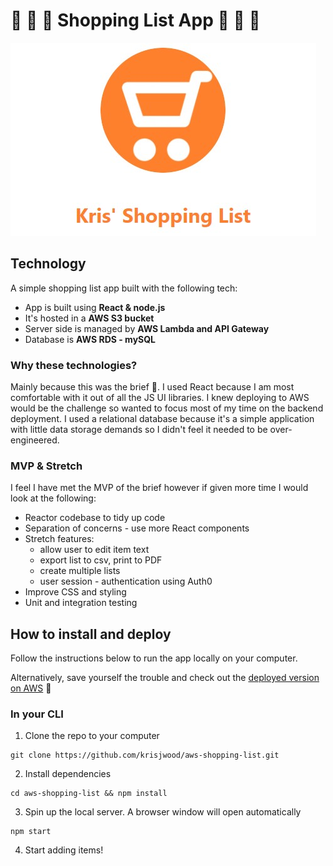 # :shopping_cart: :strawberry: :avocado: Shopping List App :orange: :mushroom: :shopping_cart:
![Image of shopping cart](https://github.com/krisjwood/aws-shopping-list/blob/main/public/images/readme-image.jpg)

## Technology
A simple shopping list app built with the following tech:

* App is built using **React & node.js**
* It's hosted in a **AWS S3 bucket**
* Server side is managed by **AWS Lambda and API Gateway**
* Database is **AWS RDS - mySQL**

### Why these technologies?
Mainly because this was the brief :speak_no_evil:. I used React because I am most comfortable with it out of all the JS UI libraries. I knew deploying to AWS would be the challenge so wanted to focus most of my time on the backend deployment. I used a relational database because it's a simple application with little data storage demands so I didn't feel it needed to be over-engineered.

### MVP & Stretch
I feel I have met the MVP of the brief however if given more time I would look at the following:
* Reactor codebase to tidy up code
* Separation of concerns - use more React components
* Stretch features:
    * allow user to edit item text
    * export list to csv, print to PDF
    * create multiple lists
    * user session - authentication using Auth0
* Improve CSS and styling
* Unit and integration testing

## How to install and deploy
Follow the instructions below to run the app locally on your computer. 

Alternatively, save yourself the trouble and check out the [deployed version on AWS](http://shopping-list-react-app.s3-website-ap-southeast-2.amazonaws.com/) :metal:
### In your CLI

1. Clone the repo to your computer 
```
git clone https://github.com/krisjwood/aws-shopping-list.git
```

2. Install dependencies
```
cd aws-shopping-list && npm install 
```

3. Spin up the local server. A browser window will open automatically
```
npm start
```
4. Start adding items!

